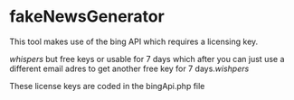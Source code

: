 # fakeNewsGenerator

This tool makes use of the bing API which requires a licensing key. 

*whispers* but free keys or usable for 7 days which after you can just use a different email adres to get another free key for 7 days.*wishpers*

These license keys are coded in the bingApi.php file 
